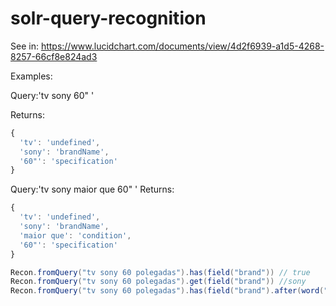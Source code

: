 solr-query-recognition
======================

See in: https://www.lucidchart.com/documents/view/4d2f6939-a1d5-4268-8257-66cf8e824ad3

Examples:

Query:'tv sony 60" '

Returns:
```javascript
{
  'tv': 'undefined',
  'sony': 'brandName',
  '60"': 'specification'
}
```


Query:'tv sony maior que 60" '
Returns:
```javascript
{
  'tv': 'undefined',
  'sony': 'brandName',
  'maior que': 'condition',
  '60"': 'specification'
}
```


```java
Recon.fromQuery("tv sony 60 polegadas").has(field("brand")) // true
Recon.fromQuery("tv sony 60 polegadas").get(field("brand")) //sony
Recon.fromQuery("tv sony 60 polegadas").has(field("brand").after(word("tv"))) // true
```
